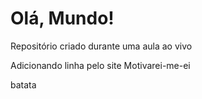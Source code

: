 # Olá, Mundo!
Repositório criado durante uma aula ao vivo

Adicionando linha pelo site
Motivarei-me-ei






batata